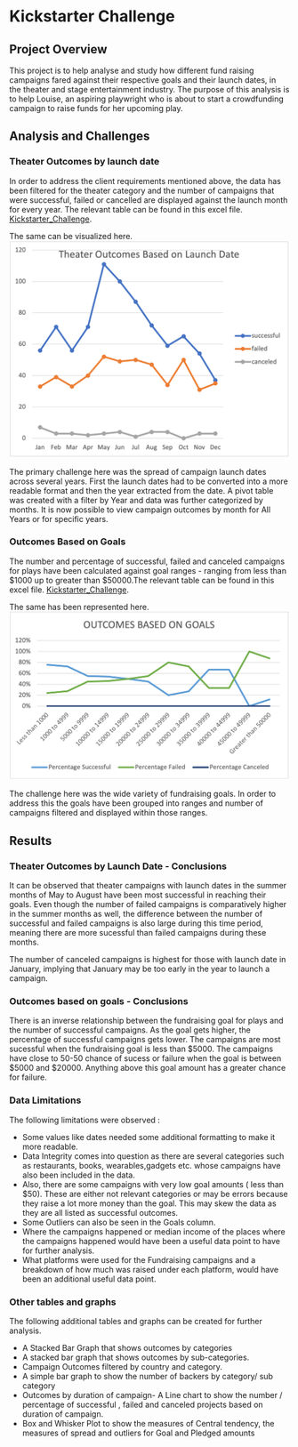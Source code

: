 # Kickstarter Challenge

## Project Overview

This project is to help analyse and study how different fund raising campaigns fared against their respective goals and their launch dates, in the theater and stage entertainment industry. The purpose of this analysis is to help Louise, an aspiring playwright who is about to start a crowdfunding campaign to raise funds for her upcoming play.


## Analysis and Challenges

### Theater Outcomes by launch date

In order to address the client requirements mentioned above, the data has been filtered for the theater category and the number of campaigns that were successful, failed or cancelled are displayed against the launch month for every year. The relevant table can be found in this excel file.
[Kickstarter_Challenge](kickstarter-analysis/Kickstarter_Challenge.xlsx).

 The same can be visualized here.
![Theater_Outcomes_vs_Launch](Resources/Theater_Outcomes_vs_Launch.png)


The primary challenge here was the spread of campaign launch dates across several years. First the launch dates had to be converted into a more readable format and then the year extracted from the date. A pivot table was created with a filter by Year and data was further categorized by months.  It is now possible to view campaign outcomes by month for All Years or for specific years. 

### Outcomes Based on Goals

The number and percentage of successful, failed and canceled campaigns for plays have been calculated against goal ranges - ranging from less than $1000 up to greater than $50000.The relevant table can be found in this excel file.
[Kickstarter_Challenge](kickstarter-analysis/Kickstarter_Challenge.xlsx).

The same has been represented here.
![Outcomes_vs_Goals](Resources/Outcomes_vs_Goals.png)

The challenge here was the wide variety of fundraising goals. In order to address this the goals have been grouped into ranges and number of campaigns filtered and displayed within those ranges.


## Results

### Theater Outcomes by Launch Date - Conclusions

It can be observed that theater campaigns with launch dates in the summer months of May to August have been most successful in reaching their goals. Even though the number of failed campaigns is comparatively higher in the summer months as well, the difference between the number of successful and failed campaigns is also large during this time period, meaning there are more sucessful than failed campaigns during these months.

The number of canceled campaigns is highest for those with launch date in January, implying that January may be too early in the year to launch a campaign.

### Outcomes based on goals - Conclusions

There is an inverse relationship between the fundraising goal for plays and the number of successful campaigns. As the goal gets higher, the percentage of successful campaigns gets lower. The campaigns are most sucessful when the fundraising goal is less than $5000. The campaigns have close to 50-50 chance of sucess or failure when the goal is between $5000 and $20000. Anything above this goal amount has a greater chance for failure.


### Data Limitations

The following limitations were observed :

- Some values like dates needed some additional formatting to make it more readable.
- Data Integrity comes into question as there are several categories such as restaurants, books, wearables,gadgets etc. whose campaigns have also been included in the data.
- Also, there are some campaigns with very low goal amounts ( less than $50). These are either not relevant categories or may be errors because they raise a lot more money than the goal. This may skew the data as they are all listed as successful outcomes.
- Some Outliers can also be seen in the Goals column.
- Where the campaigns happened or median income of the places where the campaigns happened would have been a useful data point to have for further analysis.
- What platforms were used for the Fundraising campaigns and a breakdown of how much was raised under each platform, would have been an additional useful data point.


### Other tables and graphs

The following additional tables and graphs can be created for further analysis.

- A Stacked Bar Graph that shows outcomes by categories 
- A stacked bar graph that shows outcomes by sub-categories.
- Campaign Outcomes filtered by country and category.
- A simple bar graph to show the number of backers by category/ sub category
- Outcomes by duration of campaign- A Line chart to show the number / percentage of successful , failed and canceled projects based on duration of campaign.
- Box and Whisker Plot to show the measures of Central tendency, the measures of spread and outliers for Goal and Pledged amounts

